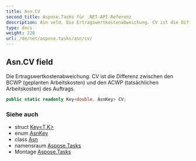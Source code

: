 ```yaml
---
title: Asn.CV
second_title: Aspose.Tasks für .NET-API-Referenz
description: Asn veld. Die Ertragswertkostenabweichung. CV ist die Differenz zwischen den BCWP geplanten Arbeitskosten und den ACWP tatsächlichen Arbeitskosten des Auftrags.
type: docs
weight: 220
url: /de/net/aspose.tasks/asn/cv/
---
```

## Asn.CV field

Die Ertragswertkostenabweichung. CV ist die Differenz zwischen den BCWP (geplanten Arbeitskosten) und den ACWP (tatsächlichen Arbeitskosten) des Auftrags.

```csharp
public static readonly Key<double, AsnKey> CV;
```

### Siehe auch

* struct [Key&lt;T,K&gt;](../../key-2/)
* enum [AsnKey](../../asnkey/)
* class [Asn](../)
* namensraum [Aspose.Tasks](../../asn/)
* Montage [Aspose.Tasks](../../../)


